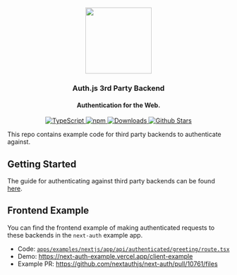 <p align="center">
   <br/>
   <a href="https://authjs.dev" target="_blank"><img width="150px" src="https://authjs.dev/img/logo-sm.png" /></a>
   <h3 align="center">Auth.js 3rd Party Backend</a></h3>
   <h4 align="center">Authentication for the Web.</h4>
   <p align="center" style="align: center;">
      <a href="https://npm.im/next-auth">
        <img src="https://img.shields.io/badge/TypeScript-blue?style=flat-square" alt="TypeScript" />
      </a>
      <a href="https://npm.im/@auth/sveltekit">
        <img alt="npm" src="https://img.shields.io/npm/v/next-auth?color=green&label=next-auth&style=flat-square">
      </a>
      <a href="https://www.npmtrends.com/next-auth">
        <img src="https://img.shields.io/npm/dm/next-auth?label=%20downloads&style=flat-square" alt="Downloads" />
      </a>
      <a href="https://github.com/nextauthjs/next-auth/stargazers">
        <img src="https://img.shields.io/github/stars/nextauthjs/next-auth?style=flat-square" alt="Github Stars" />
      </a>
   </p>
</p>

This repo contains example code for third party backends to authenticate against.

## Getting Started

The guide for authenticating against third party backends can be found [here](https://authjs.dev/guides/integrating-third-party-backends). 

## Frontend Example

You can find the frontend example of making authenticated requests to these backends in the `next-auth` example app.
- Code: [`apps/examples/nextjs/app/api/authenticated/greeting/route.tsx`](https://github.com/nextauthjs/next-auth/blob/main/apps/examples/nextjs/app/api/authenticated/greeting/route.tsx)
- Demo: https://next-auth-example.vercel.app/client-example
- Example PR: https://github.com/nextauthjs/next-auth/pull/10761/files

